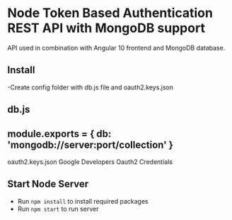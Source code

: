 # Node Token Based Authentication REST API with MongoDB support

API used in combination with Angular 10 frontend and MongoDB database.


## Install
-Create config folder with db.js file and oauth2.keys.json

db.js
--------------------
module.exports = {
    db: 'mongodb://server:port/collection'
}
--------------------

oauth2.keys.json 
Google Developers Oauth2 Credentials


## Start Node Server

- Run `npm install` to install required packages 
- Run `npm start` to run server

